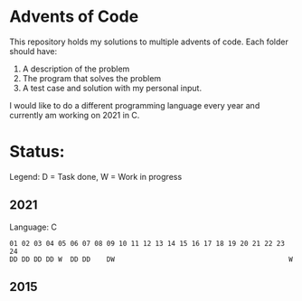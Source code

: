 # Advents of Code

This repository holds my solutions to multiple advents of code.
Each folder should have:
1. A description of the problem
2. The program that solves the problem
3. A test case and solution with my personal input.

I would like to do a different programming language every year
and currently am working on 2021 in C.

# Status:
Legend: D = Task done, W = Work in progress

## 2021
Language: C

```
01 02 03 04 05 06 07 08 09 10 11 12 13 14 15 16 17 18 19 20 21 22 23 24
DD DD DD DD W  DD DD    DW                                           W  
```


## 2015
